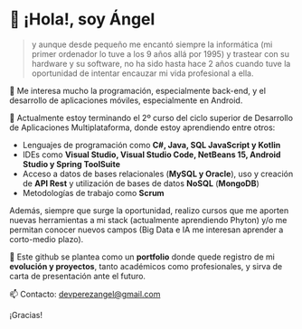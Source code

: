 # 👋 ¡Hola!, soy Ángel #
>y aunque desde pequeño me encantó siempre la informática (mi primer ordenador lo tuve a los 9 años allá por 1995) y trastear con su hardware y su software, no ha sido hasta hace 2 años cuando tuve la oportunidad de intentar encauzar mi vida profesional a ella. 

📲 Me interesa mucho la programación, especialmente back-end, y el desarrollo de aplicaciones móviles, especialmente en Android.

📖 Actualmente estoy terminando el 2º curso del ciclo superior de Desarrollo de Aplicaciones Multiplataforma, donde estoy aprendiendo entre otros:
- Lenguajes de programación como **C#, Java, SQL JavaScript y Kotlin** 
- IDEs como **Visual Studio, Visual Studio Code, NetBeans 15, Android Studio y Spring ToolSuite**
- Acceso a datos de bases relacionales (**MySQL y Oracle**), uso y creación de **API Rest** y utilización de bases de datos **NoSQL** (**MongoDB**)
- Metodologías de trabajo como **Scrum**

Además, siempre que surge la oportunidad, realizo cursos que me aporten nuevas herramientas a mi stack (actualmente aprendiendo Phyton) y/o me permitan conocer nuevos campos (Big Data e IA me interesan aprender a corto-medio plazo).

📢 Este github se plantea como un **portfolio** donde quede registro de mi **evolución y proyectos**, tanto académicos como profesionales, y sirva de carta de presentación ante el futuro.

📫 Contacto: devperezangel@gmail.com

¡Gracias!

<!---
AngelPerezDev/AngelPerezDev is a ✨ special ✨ repository because its `README.md` (this file) appears on your GitHub profile.
You can click the Preview link to take a look at your changes.
--->
